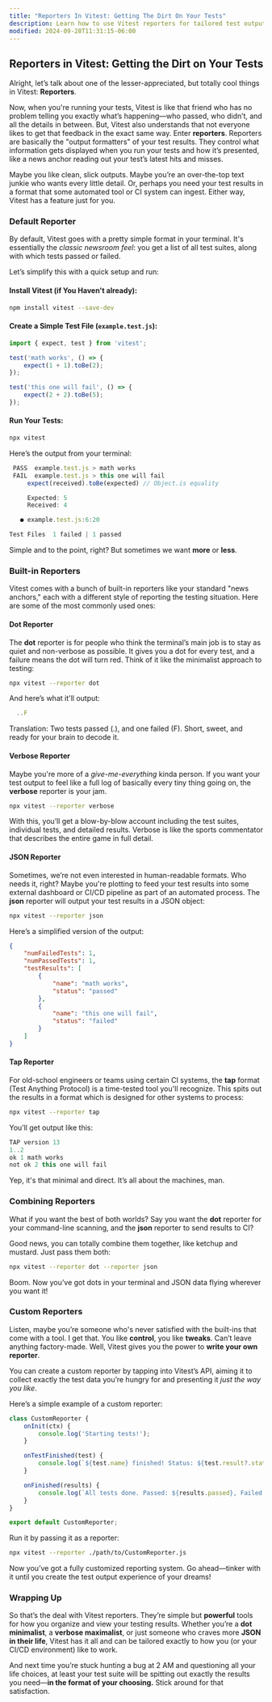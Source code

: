 ```yaml
---
title: "Reporters In Vitest: Getting The Dirt On Your Tests"
description: Learn how to use Vitest reporters for tailored test output.
modified: 2024-09-28T11:31:15-06:00
---
```


## Reporters in Vitest: Getting the Dirt on Your Tests

Alright, let’s talk about one of the lesser-appreciated, but totally cool things in Vitest: **Reporters**.

Now, when you're running your tests, Vitest is like that friend who has no problem telling you exactly what’s happening—who passed, who didn’t, and all the details in between. But, Vitest also understands that not everyone likes to get that feedback in the exact same way. Enter **reporters**. Reporters are basically the "output formatters" of your test results. They control what information gets displayed when you run your tests and how it’s presented, like a news anchor reading out your test’s latest hits and misses.

Maybe you like clean, slick outputs. Maybe you’re an over-the-top text junkie who wants every little detail. Or, perhaps you need your test results in a format that some automated tool or CI system can ingest. Either way, Vitest has a feature just for you.

### Default Reporter

By default, Vitest goes with a pretty simple format in your terminal. It's essentially the *classic newsroom feel*: you get a list of all test suites, along with which tests passed or failed.

Let’s simplify this with a quick setup and run:

#### Install Vitest (if You Haven't already):

```bash
npm install vitest --save-dev
```

#### Create a Simple Test File (`example.test.js`):

```js
import { expect, test } from 'vitest';

test('math works', () => {
	expect(1 + 1).toBe(2);
});

test('this one will fail', () => {
	expect(2 + 2).toBe(5);
});
```

#### Run Your Tests:

```bash
npx vitest
```

Here’s the output from your terminal:

```ts
 PASS  example.test.js > math works
 FAIL  example.test.js > this one will fail
     expect(received).toBe(expected) // Object.is equality

     Expected: 5
     Received: 4

   ● example.test.js:6:20

Test Files  1 failed | 1 passed
```

Simple and to the point, right? But sometimes we want **more** or **less**.

### Built-in Reporters

Vitest comes with a bunch of built-in reporters like your standard "news anchors," each with a different style of reporting the testing situation. Here are some of the most commonly used ones:

#### Dot Reporter

The **dot** reporter is for people who think the terminal’s main job is to stay as quiet and non-verbose as possible. It gives you a dot for every test, and a failure means the dot will turn red. Think of it like the minimalist approach to testing:

```bash
npx vitest --reporter dot
```

And here’s what it'll output:

```ts
  ..F
```

Translation: Two tests passed (.), and one failed (F). Short, sweet, and ready for your brain to decode it.

#### Verbose Reporter

Maybe you're more of a *give-me-everything* kinda person. If you want your test output to feel like a full log of basically every tiny thing going on, the **verbose** reporter is your jam.

```bash
npx vitest --reporter verbose
```

With this, you’ll get a blow-by-blow account including the test suites, individual tests, and detailed results. Verbose is like the sports commentator that describes the entire game in full detail.

#### JSON Reporter

Sometimes, we’re not even interested in human-readable formats. Who needs it, right? Maybe you're plotting to feed your test results into some external dashboard or CI/CD pipeline as part of an automated process. The **json** reporter will output your test results in a JSON object:

```bash
npx vitest --reporter json
```

Here’s a simplified version of the output:

```json
{
	"numFailedTests": 1,
	"numPassedTests": 1,
	"testResults": [
		{
			"name": "math works",
			"status": "passed"
		},
		{
			"name": "this one will fail",
			"status": "failed"
		}
	]
}
```

#### Tap Reporter

For old-school engineers or teams using certain CI systems, the **tap** format (Test Anything Protocol) is a time-tested tool you'll recognize. This spits out the results in a format which is designed for other systems to process:

```bash
npx vitest --reporter tap
```

You’ll get output like this:

```ts
TAP version 13
1..2
ok 1 math works
not ok 2 this one will fail
```

Yep, it's that minimal and direct. It’s all about the machines, man.

### Combining Reporters

What if you want the best of both worlds? Say you want the **dot** reporter for your command-line scanning, and the **json** reporter to send results to CI?

Good news, you can totally combine them together, like ketchup and mustard. Just pass them both:

```bash
npx vitest --reporter dot --reporter json
```

Boom. Now you’ve got dots in your terminal and JSON data flying wherever you want it!

### Custom Reporters

Listen, maybe you’re someone who's never satisfied with the built-ins that come with a tool. I get that. You like **control**, you like **tweaks**. Can’t leave anything factory-made. Well, Vitest gives you the power to **write your own reporter**.

You can create a custom reporter by tapping into Vitest’s API, aiming it to collect exactly the test data you’re hungry for and presenting it *just the way you like*.

Here’s a simple example of a custom reporter:

```js
class CustomReporter {
	onInit(ctx) {
		console.log('Starting tests!');
	}

	onTestFinished(test) {
		console.log(`${test.name} finished! Status: ${test.result?.state}`);
	}

	onFinished(results) {
		console.log(`All tests done. Passed: ${results.passed}, Failed: ${results.failed}`);
	}
}

export default CustomReporter;
```

Run it by passing it as a reporter:

```bash
npx vitest --reporter ./path/to/CustomReporter.js
```

Now you’ve got a fully customized reporting system. Go ahead—tinker with it until you create the test output experience of your dreams!

### Wrapping Up

So that’s the deal with Vitest reporters. They’re simple but **powerful** tools for how you organize and view your testing results. Whether you’re a **dot minimalist**, a **verbose maximalist**, or just someone who craves more **JSON in their life**, Vitest has it all and can be tailored exactly to how you (or your CI/CD environment) like to work.

And next time you’re stuck hunting a bug at 2 AM and questioning all your life choices, at least your test suite will be spitting out exactly the results you need—**in the format of your choosing.** Stick around for that satisfaction.

```ts
```
